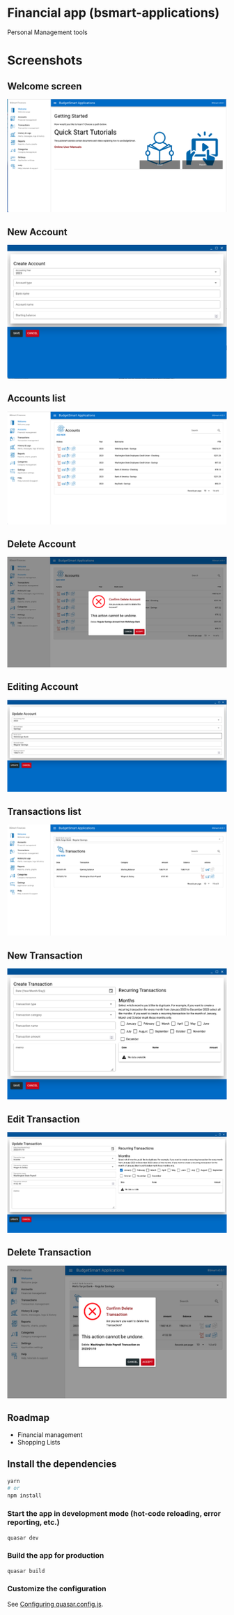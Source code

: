 # Financial app (bsmart-applications)

Personal Management tools

# Screenshots


## Welcome screen
![](src/pages/Docs/images/welcome-screen.png)

## New Account

![](src/pages/Docs/images/create-new-account-screen.png)

## Accounts list
![](src/pages/Docs/images/Accounts-list-screen.png)

## Delete Account
![](src/pages/Docs/images/delete-confirmation-screen.png)


## Editing Account

![](src/pages/Docs/images/update-opening-balance-screen.png)

## Transactions list
![](src/pages/Docs/images/transactions-list-screen.png)

## New Transaction
![](src/pages/Docs/images/create-new-transaction-screen.png)


## Edit Transaction
![](src/pages/Docs/images/update-transaction-screen.png)

## Delete Transaction
![](src/pages/Docs/images/delete-transaction-screen.png)



## Roadmap
- Financial management
- Shopping Lists


## Install the dependencies
```bash
yarn
# or
npm install
```

### Start the app in development mode (hot-code reloading, error reporting, etc.)
```bash
quasar dev
```


### Build the app for production
```bash
quasar build
```

### Customize the configuration
See [Configuring quasar.config.js](https://v2.quasar.dev/quasar-cli-vite/quasar-config-js).
